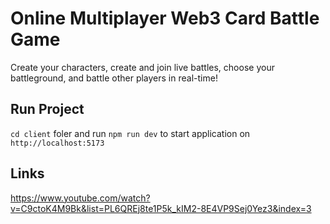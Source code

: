 
# Online Multiplayer Web3 Card Battle Game
Create your characters, create and join live battles, choose your battleground, and battle other players in real-time!

## Run Project
`cd client` foler and run `npm run dev` to start application on `http://localhost:5173`

## Links
https://www.youtube.com/watch?v=C9ctoK4M9Bk&list=PL6QREj8te1P5k_kIM2-8E4VP9Sej0Yez3&index=3
